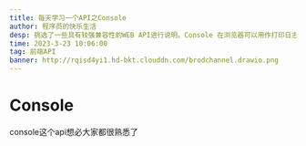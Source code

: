 ```yaml
---
title: 每天学习一个API之Console
author: 程序员的快乐生活
desp: 挑选了一些具有较强兼容性的WEB API进行说明。Console 在浏览器可以用作打印日志的作用
time: 2023-3-23 10:06:00
tag: 前端API
banner: http://rqisd4yi1.hd-bkt.clouddn.com/brodchannel.drawio.png
---
```


# Console

console这个api想必大家都很熟悉了
